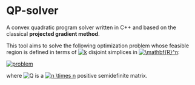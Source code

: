 # QP-solver

A convex quadratic program solver written in C++ and based on the classical <strong>projected gradient method</strong>.

This tool aims to solve the following optimization problem
whose feasible region is defined in terms of <a href="https://www.codecogs.com/eqnedit.php?latex=k" target="_blank"><img src="https://latex.codecogs.com/gif.latex?k" title="k" /></a> disjoint simplices in <a href="https://www.codecogs.com/eqnedit.php?latex=\mathbf{R}^n" target="_blank"><img src="https://latex.codecogs.com/gif.latex?\mathbf{R}^n" title="\mathbf{R}^n" /></a>:

<a href="https://www.codecogs.com/eqnedit.php?latex=\begin{cases}&space;\min&space;{x^T&space;Q&space;x&space;&plus;&space;q^T&space;x}\\&space;\sum_{i&space;\in&space;I^h}{x_i}&space;=&space;1&space;&&space;\text{for}\&space;h&space;=&space;1,\dotsc,k\\&space;x&space;\in&space;\mathbf{R}^n\\&space;\end{cases}" target="_blank"><img src="https://latex.codecogs.com/gif.latex?\begin{cases}&space;\min&space;{x^T&space;Q&space;x&space;&plus;&space;q^T&space;x}\\&space;\sum_{i&space;\in&space;I^h}{x_i}&space;=&space;1&space;&&space;\text{for}\&space;h&space;=&space;1,\dotsc,k\\&space;x&space;\geq&space;0\\&space;\end{cases}" title="problem" /></a>

where <img src="https://latex.codecogs.com/gif.latex?Q" title="Q" /> is a <a href="https://www.codecogs.com/eqnedit.php?latex=n&space;\times&space;n" target="_blank"><img src="https://latex.codecogs.com/gif.latex?n&space;\times&space;n" title="n \times n" /></a> positive semidefinite matrix.
